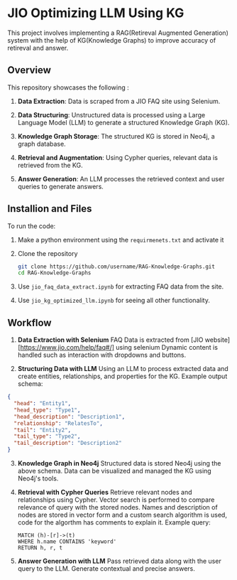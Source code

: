 # JIO Optimizing LLM Using KG

This project involves implementing a RAG(Retireval Augmented Generation) system with the help of KG(Knowledge Graphs) to improve accuracy of retireval and answer. 

## Overview

This repository showcases the following :

1. **Data Extraction**: Data is scraped from a JIO FAQ site using Selenium.
   
2. **Data Structuring**: Unstructured data is processed using a Large Language Model (LLM) to generate a structured Knowledge Graph (KG).
   
3. **Knowledge Graph Storage**: The structured KG is stored in Neo4j, a graph database.
   
4. **Retrieval and Augmentation**: Using Cypher queries, relevant data is retrieved from the KG.
   
5. **Answer Generation**: An LLM processes the retrieved context and user queries to generate answers.

## Installion and Files

To run the code:

1. Make a python environment using the `requirmenets.txt` and activate it

2. Clone the repository
   ```bash
   git clone https://github.com/username/RAG-Knowledge-Graphs.git
   cd RAG-Knowledge-Graphs
   ```

3. Use `jio_faq_data_extract.ipynb` for extracting FAQ data from the site.
   
4. Use  `jio_kg_optimized_llm.ipynb` for seeing all other functionality.

## Workflow

1. **Data Extraction with Selenium**
   FAQ Data is extracted from [JIO website][https://www.jio.com/help/faq#/] using selenium
   Dynamic content is handled such as interaction with dropdowns and buttons.

2. **Structuring Data with LLM**
   Using an LLM to process extracted data and create entities, relationships, and properties for the KG.
Example output schema:
```json
{
  "head": "Entity1",
  "head_type": "Type1",
  "head_description": "Description1",
  "relationship": "RelatesTo",
  "tail": "Entity2",
  "tail_type": "Type2",
  "tail_description": "Description2"
}
```

3. **Knowledge Graph in Neo4j**
   Structured data is stored Neo4j using the above schema.
   Data can be visualized and managed the KG using Neo4j's tools.

4. **Retrieval with Cypher Queries**
   Retrieve relevant nodes and relationships using Cypher.
   Vector search is performed to compare relevance of query with the stored nodes.
   Names and description of nodes are stored in vector form and a custom search algorithm is used, code for the algorthm has comments to explain it.
   Example query:
    ```cypher
    MATCH (h)-[r]->(t)  
    WHERE h.name CONTAINS 'keyword'  
    RETURN h, r, t
    ```

6. **Answer Generation with LLM**
   Pass retrieved data along with the user query to the LLM.
   Generate contextual and precise answers.



